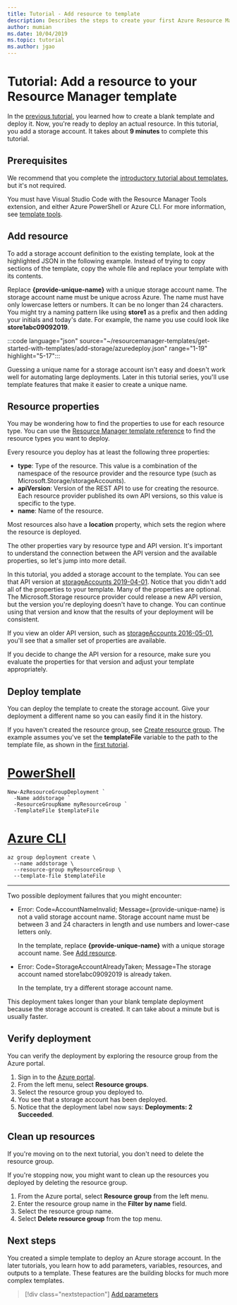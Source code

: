 ```yaml
---
title: Tutorial - Add resource to template
description: Describes the steps to create your first Azure Resource Manager template. You learn about the template file syntax and how to deploy a storage account.
author: mumian
ms.date: 10/04/2019
ms.topic: tutorial
ms.author: jgao
---
```


# Tutorial: Add a resource to your Resource Manager template

In the [previous tutorial](template-tutorial-create-first-template.md), you learned how to create a blank template and deploy it. Now, you're ready to deploy an actual resource. In this tutorial, you add a storage account. It takes about **9 minutes** to complete this tutorial.

## Prerequisites

We recommend that you complete the [introductory tutorial about templates](template-tutorial-create-first-template.md), but it's not required.

You must have Visual Studio Code with the Resource Manager Tools extension, and either Azure PowerShell or Azure CLI. For more information, see [template tools](template-tutorial-create-first-template.md#get-tools).

## Add resource

To add a storage account definition to the existing template, look at the highlighted JSON in the following example. Instead of trying to copy sections of the template, copy the whole file and replace your template with its contents.

Replace **{provide-unique-name}** with a unique storage account name. The storage account name must be unique across Azure. The name must have only lowercase letters or numbers. It can be no longer than 24 characters. You might try a naming pattern like using **store1** as a prefix and then adding your initials and today's date. For example, the name you use could look like **store1abc09092019**.

:::code language="json" source="~/resourcemanager-templates/get-started-with-templates/add-storage/azuredeploy.json" range="1-19" highlight="5-17":::

Guessing a unique name for a storage account isn't easy and doesn't work well for automating large deployments. Later in this tutorial series, you'll use template features that make it easier to create a unique name.

## Resource properties

You may be wondering how to find the properties to use for each resource type. You can use the [Resource Manager template reference](/azure/templates/) to find the resource types you want to deploy.

Every resource you deploy has at least the following three properties:

- **type**: Type of the resource. This value is a combination of the namespace of the resource provider and the resource type (such as Microsoft.Storage/storageAccounts).
- **apiVersion**: Version of the REST API to use for creating the resource. Each resource provider published its own API versions, so this value is specific to the type.
- **name**: Name of the resource.

Most resources also have a **location** property, which sets the region where the resource is deployed.

The other properties vary by resource type and API version. It's important to understand the connection between the API version and the available properties, so let's jump into more detail.

In this tutorial, you added a storage account to the template. You can see that API version at [storageAccounts 2019-04-01](/azure/templates/microsoft.storage/2019-04-01/storageaccounts). Notice that you didn't add all of the properties to your template. Many of the properties are optional. The Microsoft.Storage resource provider could release a new API version, but the version you're deploying doesn't have to change. You can continue using that version and know that the results of your deployment will be consistent.

If you view an older API version, such as [storageAccounts 2016-05-01](/azure/templates/microsoft.storage/2016-05-01/storageaccounts), you'll see that a smaller set of properties are available.

If you decide to change the API version for a resource, make sure you evaluate the properties for that version and adjust your template appropriately.

## Deploy template

You can deploy the template to create the storage account. Give your deployment a different name so you can easily find it in the history.

If you haven't created the resource group, see [Create resource group](template-tutorial-create-first-template.md#create-resource-group). The example assumes you've set the **templateFile** variable to the path to the template file, as shown in the [first tutorial](template-tutorial-create-first-template.md#deploy-template).

# [PowerShell](#tab/azure-powershell)

```azurepowershell
New-AzResourceGroupDeployment `
  -Name addstorage `
  -ResourceGroupName myResourceGroup `
  -TemplateFile $templateFile
```

# [Azure CLI](#tab/azure-cli)

```azurecli
az group deployment create \
  --name addstorage \
  --resource-group myResourceGroup \
  --template-file $templateFile
```

---

Two possible deployment failures that you might encounter:

- Error: Code=AccountNameInvalid; Message={provide-unique-name} is not a valid storage account name. Storage account name must be between 3 and
24 characters in length and use numbers and lower-case letters only.

    In the template, replace **{provide-unique-name}** with a unique storage account name.  See [Add resource](#add-resource).

- Error: Code=StorageAccountAlreadyTaken; Message=The storage account named store1abc09092019 is already taken.

    In the template, try a different storage account name.

This deployment takes longer than your blank template deployment because the storage account is created. It can take about a minute but is usually faster.

## Verify deployment

You can verify the deployment by exploring the resource group from the Azure portal.

1. Sign in to the [Azure portal](https://portal.azure.com).
1. From the left menu, select **Resource groups**.
1. Select the resource group you deployed to.
1. You see that a storage account has been deployed.
1. Notice that the deployment label now says: **Deployments: 2 Succeeded**.

## Clean up resources

If you're moving on to the next tutorial, you don't need to delete the resource group.

If you're stopping now, you might want to clean up the resources you deployed by deleting the resource group.

1. From the Azure portal, select **Resource group** from the left menu.
2. Enter the resource group name in the **Filter by name** field.
3. Select the resource group name.
4. Select **Delete resource group** from the top menu.

## Next steps

You created a simple template to deploy an Azure storage account.  In the later tutorials, you learn how to add parameters, variables, resources, and outputs to a template. These features are the building blocks for much more complex templates.

> [!div class="nextstepaction"]
> [Add parameters](template-tutorial-add-parameters.md)